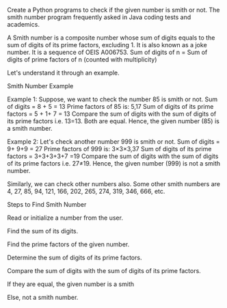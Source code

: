 Create a Python programs to check if the given number is smith or not. The smith number program frequently asked in Java coding tests and academics.

A Smith number is a composite number whose sum of digits equals to the sum of digits of its prime factors, excluding 1. It is also known as a joke number. It is a sequence of OEIS A006753.
Sum of digits of n = Sum of digits of prime factors of n (counted with multiplicity)

Let's understand it through an example.

Smith Number Example

Example 1: Suppose, we want to check the number 85 is smith or not.
Sum of digits = 8 + 5 = 13
Prime factors of 85 is: 5,17
Sum of digits of its prime factors = 5 + 1+ 7 = 13
Compare the sum of digits with the sum of digits of its prime factors i.e. 13=13. Both are equal. Hence, the given number (85) is a smith number.

Example 2: Let's check another number 999 is smith or not.
Sum of digits = 9+ 9+9 = 27
Prime factors of 999 is: 3×3×3,37
Sum of digits of its prime factors = 3+3+3+3+7 =19
Compare the sum of digits with the sum of digits of its prime factors i.e. 27≠19. Hence, the given number (999) is not a smith number.



Similarly, we can check other numbers also. Some other smith numbers are 4, 27, 85, 94, 121, 166, 202, 265, 274, 319, 346, 666, etc.

Steps to Find Smith Number

Read or initialize a number from the user.

Find the sum of its digits.

Find the prime factors of the given number.

Determine the sum of digits of its prime factors.

Compare the sum of digits with the sum of digits of its prime factors.

If they are equal, the given number is a smith

Else, not a smith number.
